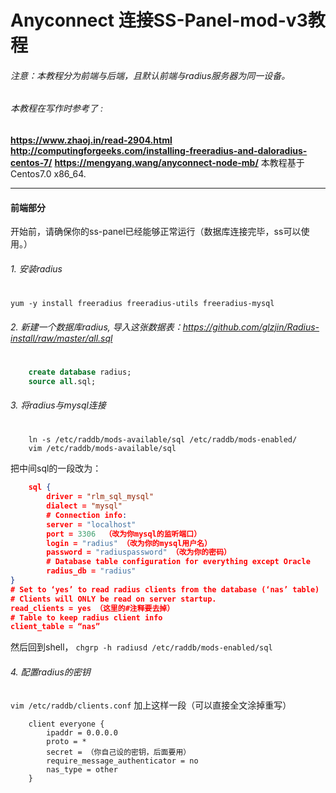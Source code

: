 # Anyconnect 连接SS-Panel-mod-v3教程
###### 注意：本教程分为前端与后端，且默认前端与radius服务器为同一设备。
###### 本教程在写作时参考了 :
**https://www.zhaoj.in/read-2904.html**
**http://computingforgeeks.com/installing-freeradius-and-daloradius-centos-7/**
**https://mengyang.wang/anyconnect-node-mb/**
本教程基于Centos7.0 x86_64.
________
#### 前端部分
开始前，请确保你的ss-panel已经能够正常运行（数据库连接完毕，ss可以使用。）
###### 1. 安装radius
#
```yum -y install freeradius freeradius-utils freeradius-mysql```
###### 2. 新建一个数据库radius, 导入这张数据表：https://github.com/glzjin/Radius-install/raw/master/all.sql
#
```sql
    create database radius;
    source all.sql;
```
###### 3. 将radius与mysql连接
#
```shell
    ln -s /etc/raddb/mods-available/sql /etc/raddb/mods-enabled/
    vim /etc/raddb/mods-available/sql
```
把中间sql的一段改为：
```json
    sql {
        driver = "rlm_sql_mysql"
        dialect = "mysql"
        # Connection info:
        server = "localhost" 
        port = 3306  （改为你mysql的监听端口）
        login = "radius" （改为你的mysql用户名）
        password = "radiuspassword" （改为你的密码）
        # Database table configuration for everything except Oracle
        radius_db = "radius"
}
# Set to ‘yes’ to read radius clients from the database (‘nas’ table)
# Clients will ONLY be read on server startup.
read_clients = yes （这里的#注释要去掉）
# Table to keep radius client info
client_table = “nas”
```
然后回到shell，
```chgrp -h radiusd /etc/raddb/mods-enabled/sql```
###### 4. 配置radius的密钥
```vim /etc/raddb/clients.conf```
加上这样一段（可以直接全文涂掉重写）
```
    client everyone {
        ipaddr = 0.0.0.0
        proto = *
        secret = （你自己设的密钥，后面要用）
        require_message_authenticator = no
        nas_type = other
    }
```


    

